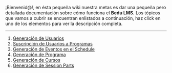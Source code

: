 ¡Bienvenid@!, en ésta pequeña wiki nuestra metas es dar una pequeña pero detallada documentación sobre cómo funciona el **Bedu LMS.** Los tópicos que vamos a cubrir se encuentran enlistados a continuación, haz click en uno de los elementos para ver la descripción completa. 
***

1. [Generación de Usuarios](https://github.com/ExponentialEducation/bedu_lms/wiki/Generaci%C3%B3n-de-Usuarios)
2. [Suscripción de Usuarios a Programas]()
3. [Generación de Eventos en el Schedule]()
4. [Generación de Programa]()
5. [Generación de Cursos]()
6. [Generación de Session Parts]()